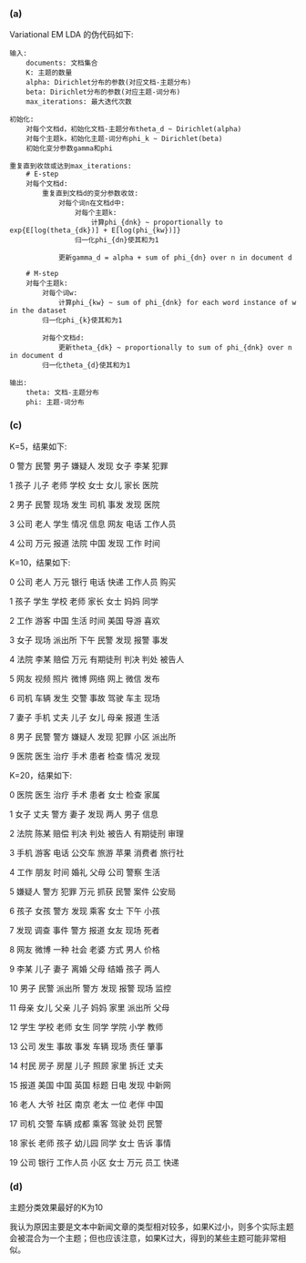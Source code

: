 

### (a)

Variational EM LDA 的伪代码如下:

```
输入:
    documents: 文档集合
    K: 主题的数量
    alpha: Dirichlet分布的参数(对应文档-主题分布)
    beta: Dirichlet分布的参数(对应主题-词分布)
    max_iterations: 最大迭代次数

初始化:
    对每个文档d，初始化文档-主题分布theta_d ~ Dirichlet(alpha)
    对每个主题k，初始化主题-词分布phi_k ~ Dirichlet(beta)
    初始化变分参数gamma和phi

重复直到收敛或达到max_iterations:
    # E-step
    对每个文档d:
        重复直到文档d的变分参数收敛:
            对每个词n在文档d中:
                对每个主题k:
                    计算phi_{dnk} ~ proportionally to exp{E[log(theta_{dk})] + E[log(phi_{kw})]}
                归一化phi_{dn}使其和为1
            
            更新gamma_d = alpha + sum of phi_{dn} over n in document d

    # M-step
    对每个主题k:
        对每个词w:
            计算phi_{kw} ~ sum of phi_{dnk} for each word instance of w in the dataset
        归一化phi_{k}使其和为1
        
        对每个文档d:
            更新theta_{dk} ~ proportionally to sum of phi_{dnk} over n in document d
        归一化theta_{d}使其和为1

输出:
    theta: 文档-主题分布
    phi: 主题-词分布

```



### (c)

K=5，结果如下:

0 警方 民警 男子 嫌疑人 发现 女子 李某 犯罪

1 孩子 儿子 老师 学校 女士 女儿 家长 医院

2 男子 民警 现场 发生 司机 事发 发现 医院

3 公司 老人 学生 情况 信息 网友 电话 工作人员

4 公司 万元 报道 法院 中国 发现 工作 时间



K=10，结果如下:

0 公司 老人 万元 银行 电话 快递 工作人员 购买

1 孩子 学生 学校 老师 家长 女士 妈妈 同学

2 工作 游客 中国 生活 时间 美国 导游 喜欢

3 女子 现场 派出所 下午 民警 发现 报警 事发

4 法院 李某 赔偿 万元 有期徒刑 判决 判处 被告人

5 网友 视频 照片 微博 网络 网上 微信 发布

6 司机 车辆 发生 交警 事故 驾驶 车主 现场

7 妻子 手机 丈夫 儿子 女儿 母亲 报道 生活

8 男子 民警 警方 嫌疑人 发现 犯罪 小区 派出所

9 医院 医生 治疗 手术 患者 检查 情况 发现



K=20，结果如下:

0 医院 医生 治疗 手术 患者 女士 检查 家属

1 女子 丈夫 警方 妻子 发现 两人 男子 信息

2 法院 陈某 赔偿 判决 判处 被告人 有期徒刑 审理

3 手机 游客 电话 公交车 旅游 苹果 消费者 旅行社

4 工作 朋友 时间 婚礼 父母 公司 警察 生活

5 嫌疑人 警方 犯罪 万元 抓获 民警 案件 公安局

6 孩子 女孩 警方 发现 乘客 女士 下午 小孩

7 发现 调查 事件 警方 报道 女友 现场 死者

8 网友 微博 一种 社会 老婆 方式 男人 价格

9 李某 儿子 妻子 离婚 父母 结婚 孩子 两人

10 男子 民警 派出所 警方 发现 报警 现场 监控

11 母亲 女儿 父亲 儿子 妈妈 家里 派出所 父母

12 学生 学校 老师 女生 同学 学院 小学 教师

13 公司 发生 事故 事发 车辆 现场 责任 肇事

14 村民 房子 房屋 儿子 照顾 家里 拆迁 丈夫

15 报道 美国 中国 英国 标题 日电 发现 中新网

16 老人 大爷 社区 南京 老太 一位 老伴 中国

17 司机 交警 车辆 成都 乘客 驾驶 处罚 民警

18 家长 老师 孩子 幼儿园 同学 女士 告诉 事情

19 公司 银行 工作人员 小区 女士 万元 员工 快递



### (d)

主题分类效果最好的K为10

我认为原因主要是文本中新闻文章的类型相对较多，如果K过小，则多个实际主题会被混合为一个主题；但也应该注意，如果K过大，得到的某些主题可能非常相似。